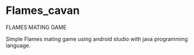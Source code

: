 # Flames_cavan
FLAMES MATING GAME


Simple Flames mating game using android studio with java programming language.



